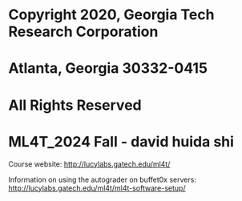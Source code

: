 # Copyright 2020, Georgia Tech Research Corporation    
# Atlanta, Georgia 30332-0415     
# All Rights Reserved  

# ML4T_2024 Fall - david huida shi
Course website: http://lucylabs.gatech.edu/ml4t/

Information on using the autograder on buffet0x servers: http://lucylabs.gatech.edu/ml4t/ml4t-software-setup/


